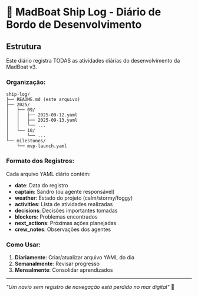 # 📜 MadBoat Ship Log - Diário de Bordo de Desenvolvimento

## Estrutura

Este diário registra TODAS as atividades diárias do desenvolvimento da MadBoat v3.

### Organização:
```
ship-log/
├── README.md (este arquivo)
├── 2025/
│   ├── 09/
│   │   ├── 2025-09-12.yaml
│   │   ├── 2025-09-13.yaml
│   │   └── ...
│   └── 10/
│       └── ...
└── milestones/
    └── mvp-launch.yaml
```

### Formato dos Registros:

Cada arquivo YAML diário contém:
- **date**: Data do registro
- **captain**: Sandro (ou agente responsável)
- **weather**: Estado do projeto (calm/stormy/foggy)
- **activities**: Lista de atividades realizadas
- **decisions**: Decisões importantes tomadas
- **blockers**: Problemas encontrados
- **next_actions**: Próximas ações planejadas
- **crew_notes**: Observações dos agentes

### Como Usar:

1. **Diariamente**: Criar/atualizar arquivo YAML do dia
2. **Semanalmente**: Revisar progresso
3. **Mensalmente**: Consolidar aprendizados

---

*"Um navio sem registro de navegação está perdido no mar digital"* 🌊